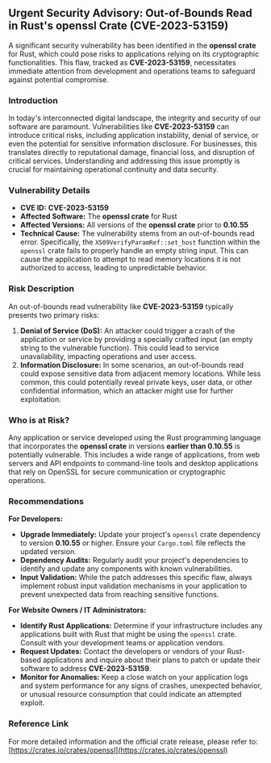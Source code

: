 ## Urgent Security Advisory: Out-of-Bounds Read in Rust's openssl Crate (CVE-2023-53159)

A significant security vulnerability has been identified in the **openssl crate** for Rust, which could pose risks to applications relying on its cryptographic functionalities. This flaw, tracked as **CVE-2023-53159**, necessitates immediate attention from development and operations teams to safeguard against potential compromise.

### Introduction

In today's interconnected digital landscape, the integrity and security of our software are paramount. Vulnerabilities like **CVE-2023-53159** can introduce critical risks, including application instability, denial of service, or even the potential for sensitive information disclosure. For businesses, this translates directly to reputational damage, financial loss, and disruption of critical services. Understanding and addressing this issue promptly is crucial for maintaining operational continuity and data security.

### Vulnerability Details

*   **CVE ID:** **CVE-2023-53159**
*   **Affected Software:** The **openssl crate** for Rust
*   **Affected Versions:** All versions of the **openssl crate** prior to **0.10.55**
*   **Technical Cause:** The vulnerability stems from an out-of-bounds read error. Specifically, the `X509VerifyParamRef::set_host` function within the `openssl` crate fails to properly handle an empty string input. This can cause the application to attempt to read memory locations it is not authorized to access, leading to unpredictable behavior.

### Risk Description

An out-of-bounds read vulnerability like **CVE-2023-53159** typically presents two primary risks:

1.  **Denial of Service (DoS):** An attacker could trigger a crash of the application or service by providing a specially crafted input (an empty string to the vulnerable function). This could lead to service unavailability, impacting operations and user access.
2.  **Information Disclosure:** In some scenarios, an out-of-bounds read could expose sensitive data from adjacent memory locations. While less common, this could potentially reveal private keys, user data, or other confidential information, which an attacker might use for further exploitation.

### Who is at Risk?

Any application or service developed using the Rust programming language that incorporates the **openssl crate** in versions **earlier than 0.10.55** is potentially vulnerable. This includes a wide range of applications, from web servers and API endpoints to command-line tools and desktop applications that rely on OpenSSL for secure communication or cryptographic operations.

### Recommendations

**For Developers:**

*   **Upgrade Immediately:** Update your project's `openssl` crate dependency to version **0.10.55** or higher. Ensure your `Cargo.toml` file reflects the updated version.
*   **Dependency Audits:** Regularly audit your project's dependencies to identify and update any components with known vulnerabilities.
*   **Input Validation:** While the patch addresses this specific flaw, always implement robust input validation mechanisms in your application to prevent unexpected data from reaching sensitive functions.

**For Website Owners / IT Administrators:**

*   **Identify Rust Applications:** Determine if your infrastructure includes any applications built with Rust that might be using the `openssl` crate. Consult with your development teams or application vendors.
*   **Request Updates:** Contact the developers or vendors of your Rust-based applications and inquire about their plans to patch or update their software to address **CVE-2023-53159**.
*   **Monitor for Anomalies:** Keep a close watch on your application logs and system performance for any signs of crashes, unexpected behavior, or unusual resource consumption that could indicate an attempted exploit.

### Reference Link

For more detailed information and the official crate release, please refer to:
[https://crates.io/crates/openssl](https://crates.io/crates/openssl)